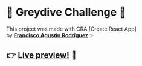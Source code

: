 # 🔭 Greydive Challenge 🔭

This project was made with CRA [Create React App] <br/>
by <b><a href='https://franciscoagustinr.github.io/'>Francisco Agustín Rodríguez</a></b> ✨

<h2>👉 <b><a href='https://greydive-ch.surge.sh/'>Live preview!</a></b> 🤟 </h2>
